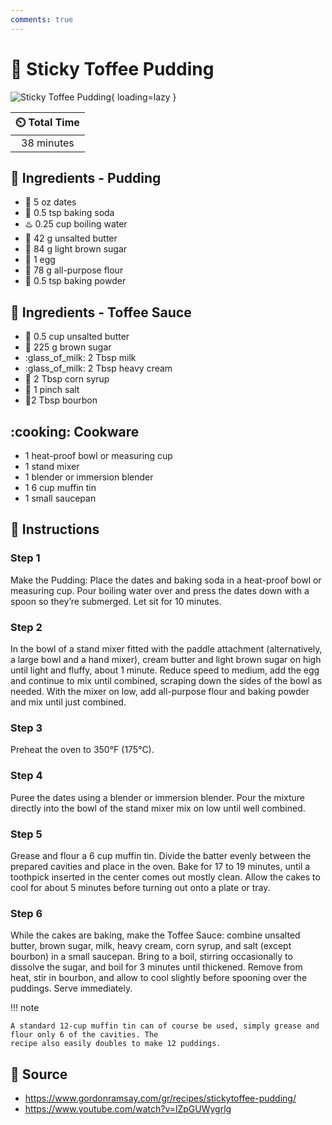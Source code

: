 ```yaml
---
comments: true
---
```

# :grapes: Sticky Toffee Pudding

![Sticky Toffee Pudding](../assets/images/sticky-toffee-pudding.jpg){ loading=lazy }

| :timer_clock: Total Time |
|:-----------------------: |
| 38 minutes |

## :salt: Ingredients - Pudding

- :grapes: 5 oz dates
- :cup_with_straw: 0.5 tsp baking soda
- :hotsprings: 0.25 cup boiling water
- :butter: 42 g unsalted butter
- :maple_leaf: 84 g light brown sugar
- :egg: 1 egg
- :ear_of_rice: 78 g all-purpose flour
- :dash: 0.5 tsp baking powder

## :salt: Ingredients - Toffee Sauce

- :butter: 0.5 cup unsalted butter
- :maple_leaf: 225 g brown sugar
- :glass_of_milk: 2 Tbsp milk
- :glass_of_milk: 2 Tbsp heavy cream
- :corn: 2 Tbsp corn syrup
- :salt: 1 pinch salt
- :tumbler_glass:2 Tbsp bourbon

## :cooking: Cookware

- 1 heat-proof bowl or measuring cup
- 1 stand mixer
- 1 blender or immersion blender
- 1 6 cup muffin tin
- 1 small saucepan

## :pencil: Instructions

### Step 1

Make the Pudding: Place the dates and baking soda in a heat-proof bowl or measuring cup. Pour boiling water over and
press the dates down with a spoon so they’re submerged. Let sit for 10 minutes.

### Step 2

In the bowl of a stand mixer fitted with the paddle attachment (alternatively, a large bowl and a hand mixer), cream
butter and light brown sugar on high until light and fluffy, about 1 minute. Reduce speed to medium, add the egg and
continue to mix until combined, scraping down the sides of the bowl as needed. With the mixer on low, add all-purpose
flour and baking powder and mix until just combined.

### Step 3

Preheat the oven to 350°F (175°C).

### Step 4

Puree the dates using a blender or immersion blender. Pour the mixture directly into the bowl of the stand mixer mix on
low until well combined.

### Step 5

Grease and flour a 6 cup muffin tin. Divide the batter evenly between the prepared cavities and place in the oven. Bake
for 17 to 19 minutes, until a toothpick inserted in the center comes out mostly clean. Allow the cakes to cool for about
5 minutes before turning out onto a plate or tray.

### Step 6

While the cakes are baking, make the Toffee Sauce: combine unsalted butter, brown sugar, milk, heavy cream, corn syrup,
and salt (except bourbon) in a small saucepan. Bring to a boil, stirring occasionally to dissolve the sugar, and boil
for 3 minutes until thickened. Remove from heat, stir in bourbon, and allow to cool slightly before spooning over the
puddings. Serve immediately.

!!! note

    A standard 12-cup muffin tin can of course be used, simply grease and flour only 6 of the cavities. The
    recipe also easily doubles to make 12 puddings.

## :link: Source

- <https://www.gordonramsay.com/gr/recipes/stickytoffee-pudding/>
- <https://www.youtube.com/watch?v=lZpGUWygrlg>
